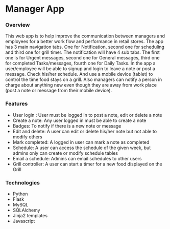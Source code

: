 # Manager App

### Overview
This web app is to help improve the communication between managers and employees for a better work flow and
performance in retail stores. The app has 3 main navigation tabs. One for Notification,
second one for scheduling and third one for grill timer. The notification will have 4 sub tabs. The
first one is for
Urgent messages, second one for General messages, third one for completed Tasks/messages, fourth one
for Daily Tasks.
In the app a user/employee will be able to signup and login to leave a note or post a message. Check
his/her schedule. And use a mobile device (tablet) to control the time food stays on a grill. Also managers can
notify a person in charge about anything new even though they are away from work place (post a note or message from
  their mobile device).

### Features
- User login : User must be logged in to post a note, edit or delete a note
- Create a note: Any user logged in must be able to create a note
- Badges: To notify if there is a new note or message
- Edit and delete: A user can edit or delete his/her note but not able to modify others
- Mark completed: A logged in user can mark a note as completed
- Schedule: A user can access the schedule of the given week, but admins only can create or modify
          schedule tables
- Email a schedule: Admins can email schedules to other users
- Grill controller: A user can start a timer for a new food displayed on the Grill


### Technologies
- Python
- Flask
- MySQL
- SQLAlchemy
- Jinja2 templates
- Javascript
